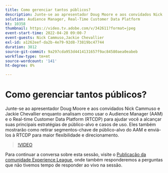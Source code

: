 ```yaml
---
title: Como gerenciar tantos públicos?
description: Junte-se ao apresentador Doug Moore e aos convidados Nick Cammuso e Jackie Chevallier enquanto analisam como usar o Audience Manager (AAM) e o Real-time Customer Data Platform ... (as descrições devem ter entre 60 e 160 caracteres)
solution: Audience Manager, Real-Time Customer Data Platform
kt: 10358
thumbnail: https://video.tv.adobe.com/v/342611?format=jpeg
event-start-time: 2022-04-28 09:00-7
event-guests: Nick Cammuso,Jackie Chevallier
exl-id: a1262eef-da2b-4e79-92d8-73819bc47744
duration: 3812
source-git-commit: 9a297cda953d4414131657f9ac84580aea0eabeb
workflow-type: tm+mt
source-wordcount: '141'
ht-degree: 0%

---
```


# Como gerenciar tantos públicos?

Junte-se ao apresentador Doug Moore e aos convidados Nick Cammuso e Jackie Chevallier enquanto analisam como usar o Audience Manager (AAM) e o Real-time Customer Data Platform (RTCDP) para ajudar você a alcançar suas principais estratégias de público-alvo e casos de uso. Eles também mostrarão como retirar segmentos-chave de público-alvo do AAM e enviá-los à RTCDP para maior flexibilidade e direcionamento.

>[!VIDEO](https://video.tv.adobe.com/v/342611/?quality=12&learn=on)

Para continuar a conversa sobre esta sessão, visite o [Publicação da comunidade Experience League](https://experienceleaguecommunities.adobe.com/t5/adobe-audience-manager/experience-league-live-post-session-discussion-how-do-i-handle/m-p/450340#M419), onde também responderemos a perguntas que não tivemos tempo de responder ao vivo na sessão.
